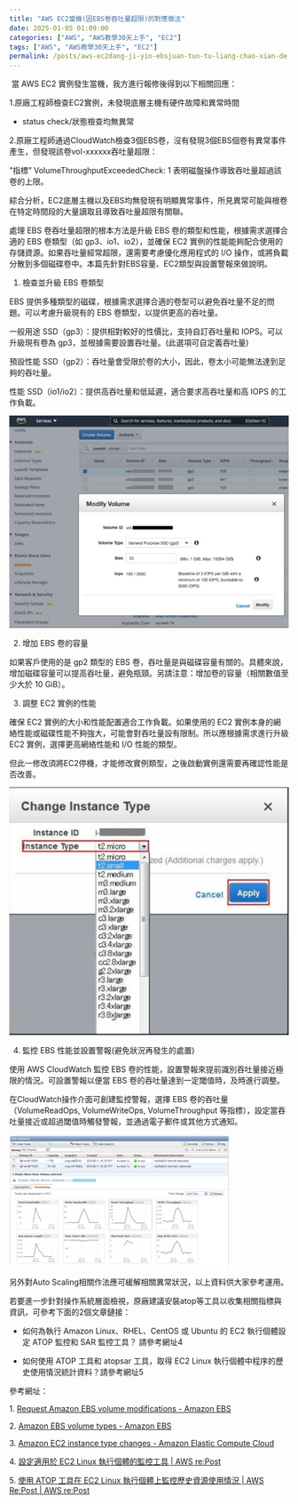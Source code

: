 ```yaml
---
title: "AWS EC2當機(因EBS卷吞吐量超限)的對應做法"
date: 2025-01-05 01:09:00
categories: ["AWS", "AWS教學30天上手", "EC2"]
tags: ["AWS", "AWS教學30天上手", "EC2"]
permalink: /posts/aws-ec2dang-ji-yin-ebsjuan-tun-tu-liang-chao-xian-de-dui-ying-zuo-fa/
---
```

 當 AWS EC2 實例發生當機，我方進行報修後得到以下相關回應：

1.原廠工程師檢查EC2實例，未發現底層主機有硬件故障和異常時間

- status check/狀態檢查均無異常

2.原廠工程師通過CloudWatch檢查3個EBS卷，沒有發現3個EBS個卷有異常事件產生，但發現該卷vol-xxxxxx吞吐量超限：

”指標” VolumeThroughputExceededCheck: 1 表明磁盤操作導致吞吐量超過該卷的上限。

綜合分析，EC2底層主機以及EBS均無發現有明顯異常事件，所見異常可能與根卷在特定時間段的大量讀取且導致吞吐量超限有關聯。

處理 EBS 卷吞吐量超限的根本方法是升級 EBS 卷的類型和性能，根據需求選擇合適的 EBS 卷類型（如 gp3、io1、io2），並確保 EC2 實例的性能能夠配合使用的存儲資源。如果吞吐量經常超限，還需要考慮優化應用程式的 I/O 操作，或將負載分散到多個磁碟卷中。本篇先針對EBS容量、EC2類型與設置警報來做說明。

1. 檢查並升級 EBS 卷類型

EBS 提供多種類型的磁碟，根據需求選擇合適的卷型可以避免吞吐量不足的問題。可以考慮升級現有的 EBS 卷類型，以提供更高的吞吐量。

一般用途 SSD（gp3）：提供相對較好的性價比，支持自訂吞吐量和 IOPS。可以升級現有卷為 gp3，並根據需要設置吞吐量。(此選項可自定義吞吐量)

預設性能 SSD（gp2）：吞吐量會受限於卷的大小，因此，卷太小可能無法達到足夠的吞吐量。

性能 SSD（io1/io2）：提供高吞吐量和低延遲，適合要求高吞吐量和高 IOPS 的工作負載。

[![](/assets/images/EBS-create.jpg)](https://blogger.googleusercontent.com/img/b/R29vZ2xl/AVvXsEgP4V3OIiqejWBluc9hWFmCTXIF2Y4bd-h3rPJSdvGFpoq_zj7IoK476n4EcCNnL5xrkPMqr0s4FnLTjvhwUQyngDJvUVLrvlIEm8WQb_Pmf7xj-Ey1wNhQdet5jQexrlaeSaEloH9Hi1xdRS6suaGaTDGrIwPzIhk3w7G5-mihiE0ucrmhKYypBM8fuPE/s791/EBS-create.jpg)

  

2. 增加 EBS 卷的容量

如果客戶使用的是 gp2 類型的 EBS 卷，吞吐量是與磁碟容量有關的。具體來說，增加磁碟容量可以提高吞吐量，避免瓶頸。另請注意：增加卷的容量（相關數值至少大於 10 GiB）。

3. 調整 EC2 實例的性能

確保 EC2 實例的大小和性能配置適合工作負載。如果使用的 EC2 實例本身的網絡性能或磁碟性能不夠強大，可能會對吞吐量設有限制。所以應根據需求進行升級 EC2 實例，選擇更高網絡性能和 I/O 性能的類型。

但此一修改須將EC2停機，才能修改實例類型，之後啟動實例還需要再確認性能是否改善。

[![](/assets/images/EC2.jpg)](https://blogger.googleusercontent.com/img/b/R29vZ2xl/AVvXsEiw6quoDPyErYtuyTtWYxqfTuku2B1DpRH49A-lHSpoP0RS3eKObZEqZdE8aFIKOIcoDV1Hi8qdqdh17jjW0PEOTQ9YrKl7iMSsRCGa3K3GUcdlDSYkr3bCXFAvSHw1ikUByXWvin62w0k1TrNQAFH22kK78l45jV7UyVzE1YIUdbknc_617kbVOKErP10/s594/EC2.jpg)

4. 監控 EBS 性能並設置警報(避免狀況再發生的處置)

使用 AWS CloudWatch 監控 EBS 卷的性能，設置警報來提前識別吞吐量接近極限的情況。可設置警報以便當 EBS 卷的吞吐量達到一定閾值時，及時進行調整。

在CloudWatch操作介面可創建監控警報，選擇 EBS 卷的吞吐量（VolumeReadOps, VolumeWriteOps, VolumeThroughput 等指標），設定當吞吐量接近或超過閾值時觸發警報，並通過電子郵件或其他方式通知。

[![](/assets/images/cloudwatch.jpg)](https://blogger.googleusercontent.com/img/b/R29vZ2xl/AVvXsEhyTgklU2ozmpJ9lJAPz6u_TM0TdIjqHzNiKOfczW4gLU37AUIjsEne1UW4izcbq7lNPsbu47d-lFIO-jrAIWB41_2FM3vnUZYdR0qKUcxyXHVB9_PaLJ305ldUy8qRbMD-IT36qq7QrW8u1K7jhj3GIUSBpJEcj_24vqUqVTwtch29dn0_JEj94irtdQM/s694/cloudwatch.jpg)

另外對Auto Scaling相關作法應可緩解相關異常狀況，以上資料供大家參考運用。

若要進一步針對操作系統層面檢視，原廠建議安裝atop等工具以收集相關指標與資訊，可參考下面的2個文章鏈接：

- 如何為執行 Amazon Linux、RHEL、CentOS 或 Ubuntu 的 EC2 執行個體設定 ATOP 監控和 SAR 監控工具？ 請參考網址4

- 如何使用 ATOP 工具和 atopsar 工具，取得 EC2 Linux 執行個體中程序的歷史使用情況統計資料？請參考網址5

參考網址：

1. [Request Amazon EBS volume modifications - Amazon EBS](https://docs.aws.amazon.com/ebs/latest/userguide/requesting-ebs-volume-modifications.html)

2. [Amazon EBS volume types - Amazon EBS](https://docs.aws.amazon.com/ebs/latest/userguide/ebs-volume-types.html)

3. [Amazon EC2 instance type changes - Amazon Elastic Compute Cloud](https://docs.aws.amazon.com/AWSEC2/latest/UserGuide/ec2-instance-resize.html)

4. [設定適用於 EC2 Linux 執行個體的監控工具 | AWS re:Post](https://repost.aws/zh-Hant/knowledge-center/ec2-linux-configure-monitoring-tools)

5. [使用 ATOP 工具在 EC2 Linux 執行個體上監控歷史資源使用情況 | AWS Re:Post | AWS re:Post](https://repost.aws/zh-Hant/knowledge-center/ec2-linux-monitor-stats-with-atop)